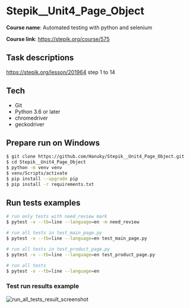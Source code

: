 # Stepik__Unit4_Page_Object
**Course name**: Automated testing with python and selenium

**Course link**: https://stepik.org/course/575

## Task descriptions
https://stepik.org/lesson/201964 step 1 to 14

## Tech
- Git
- Python 3.6 or later
- chromedriver
- geckodriver

## Prepare run on Windows

```sh
$ git clone https://github.com/Hanuky/Stepik__Unit4_Page_Object.git
$ cd Stepik__Unit4_Page_Object
$ python -m venv venv
$ venv/Scripts/activate
$ pip install --upgrade pip
$ pip install -r requirements.txt
```

## Run tests examples

```sh
# run only tests with need_review mark
$ pytest -v --tb=line --language=en -m need_review

# run all tests in test_main_page.py
$ pytest -v --tb=line --language=en test_main_page.py

# run all tests in test_product_page.py
$ pytest -v --tb=line --language=en test_product_page.py

# run all tests
$ pytest -v --tb=line --language=en
```

### Test run results example

![run_all_tests_result_screenshot](https://i.imgur.com/87dqJxe.png)